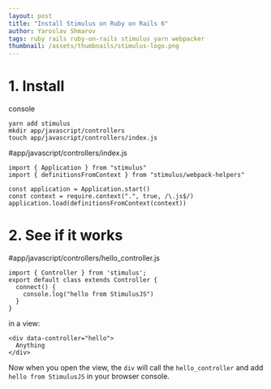 ```yaml
---
layout: post
title: "Install Stimulus on Ruby on Rails 6"
author: Yaroslav Shmarov
tags: ruby rails ruby-on-rails stimulus yarn webpacker
thumbnail: /assets/thumbnails/stimulus-logo.png
---
```


# 1. Install

console

```
yarn add stimulus 
mkdir app/javascript/controllers
touch app/javascript/controllers/index.js
```

#app/javascript/controllers/index.js

```
import { Application } from "stimulus"
import { definitionsFromContext } from "stimulus/webpack-helpers"

const application = Application.start()
const context = require.context(".", true, /\.js$/)
application.load(definitionsFromContext(context))
```

# 2. See if it works

#app/javascript/controllers/hello_controller.js

```
import { Controller } from 'stimulus'; 
export default class extends Controller {
  connect() {
    console.log("hello from StimulusJS")
  }
}
```

in a view:

```
<div data-controller="hello">
  Anything
</div>
```

Now when you open the view, the `div` will call the `hello_controller` and add `hello from StimulusJS` in your browser console.
